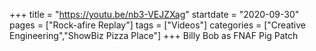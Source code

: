+++
title = "https://youtu.be/nb3-VEJZXag"
startdate = "2020-09-30"
pages = ["Rock-afire Replay"]
tags = ["Videos"]
categories = ["Creative Engineering","ShowBiz Pizza Place"]
+++
Billy Bob as FNAF Pig Patch
